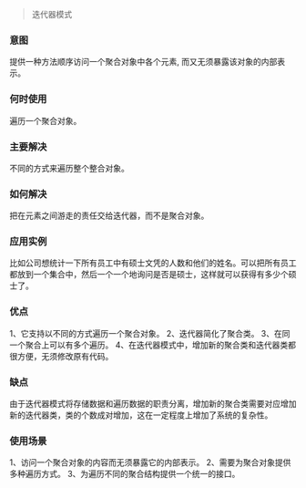 > 迭代器模式

### 意图
提供一种方法顺序访问一个聚合对象中各个元素, 而又无须暴露该对象的内部表示。

### 何时使用
遍历一个聚合对象。

### 主要解决
不同的方式来遍历整个整合对象。

### 如何解决
把在元素之间游走的责任交给迭代器，而不是聚合对象。

### 应用实例
比如公司想统计一下所有员工中有硕士文凭的人数和他们的姓名。可以把所有员工都放到一个集合中，然后一个一个地询问是否是硕士，这样就可以获得有多少个硕士了。

### 优点
1、它支持以不同的方式遍历一个聚合对象。
2、迭代器简化了聚合类。
3、在同一个聚合上可以有多个遍历。
4、在迭代器模式中，增加新的聚合类和迭代器类都很方便，无须修改原有代码。

### 缺点
由于迭代器模式将存储数据和遍历数据的职责分离，增加新的聚合类需要对应增加新的迭代器类，类的个数成对增加，这在一定程度上增加了系统的复杂性。

### 使用场景
1、访问一个聚合对象的内容而无须暴露它的内部表示。
2、需要为聚合对象提供多种遍历方式。
3、为遍历不同的聚合结构提供一个统一的接口。
